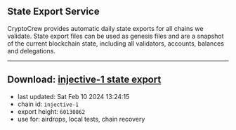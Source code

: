 ## State Export Service
CryptoCrew provides automatic daily state exports for all chains we validate. State export files can be used as genesis files and are a snapshot of the current blockchain state, including all validators, accounts, balances and delegations.

---
**Download: [injective-1 state export](https://dl.ccvalidators.com/SERVICE/injective/injective-1_export_60130862.json)**
---

- last updated: Sat Feb 10 2024 13:24:15
- chain id: `injective-1`
- export height: `60130862`
- use for: airdrops, local tests, chain recovery
